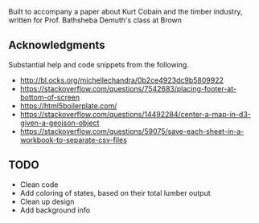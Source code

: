 Built to accompany a paper about Kurt Cobain and the timber industry, written for Prof. Bathsheba Demuth's class at Brown

## Acknowledgments
Substantial help and code snippets from the following.

- http://bl.ocks.org/michellechandra/0b2ce4923dc9b5809922
- https://stackoverflow.com/questions/7542683/placing-footer-at-bottom-of-screen
- https://html5boilerplate.com/
- https://stackoverflow.com/questions/14492284/center-a-map-in-d3-given-a-geojson-object 
- https://stackoverflow.com/questions/59075/save-each-sheet-in-a-workbook-to-separate-csv-files

## TODO
- Clean code
- Add coloring of states, based on their total lumber output
- Clean up design
- Add background info
